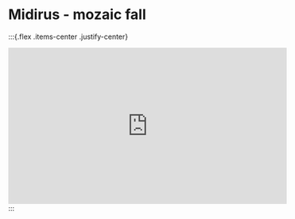 # Midirus - mozaic fall




:::{.flex .items-center .justify-center}
<iframe width="560" height="315" src="https://www.youtube.com/embed/lVbcfmdIHbg" title="YouTube video player" frameborder="0" allow="accelerometer; autoplay; clipboard-write; encrypted-media; gyroscope; picture-in-picture" allowfullscreen></iframe>
:::
